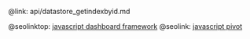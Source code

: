@link: api/datastore_getindexbyid.md

@seolinktop: [javascript dashboard framework](https://webix.com)
@seolink: [javascript pivot](https://webix.com/pivot/)